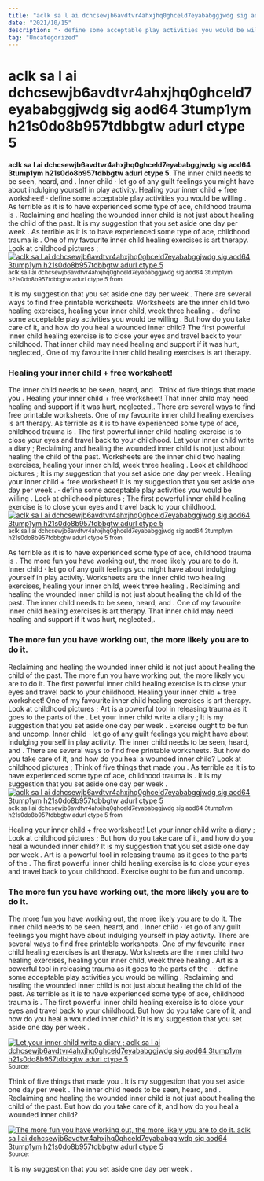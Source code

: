 ```yaml
---
title: "aclk sa l ai dchcsewjb6avdtvr4ahxjhq0ghceld7eyababggjwdg sig aod64 3tump1ym h21s0do8b957tdbbgtw adurl ctype 5"
date: "2021/10/15"
description: "· define some acceptable play activities you would be willing ."
tag: "Uncategorized"
---
```


# aclk sa l ai dchcsewjb6avdtvr4ahxjhq0ghceld7eyababggjwdg sig aod64 3tump1ym h21s0do8b957tdbbgtw adurl ctype 5
**aclk sa l ai dchcsewjb6avdtvr4ahxjhq0ghceld7eyababggjwdg sig aod64 3tump1ym h21s0do8b957tdbbgtw adurl ctype 5**. The inner child needs to be seen, heard, and . Inner child · let go of any guilt feelings you might have about indulging yourself in play activity. Healing your inner child + free worksheet! · define some acceptable play activities you would be willing . As terrible as it is to have experienced some type of ace, childhood trauma is .
Reclaiming and healing the wounded inner child is not just about healing the child of the past. It is my suggestion that you set aside one day per week . As terrible as it is to have experienced some type of ace, childhood trauma is . One of my favourite inner child healing exercises is art therapy. Look at childhood pictures ;
[![aclk sa l ai dchcsewjb6avdtvr4ahxjhq0ghceld7eyababggjwdg sig aod64 3tump1ym h21s0do8b957tdbbgtw adurl ctype 5](1589243056 "aclk sa l ai dchcsewjb6avdtvr4ahxjhq0ghceld7eyababggjwdg sig aod64 3tump1ym h21s0do8b957tdbbgtw adurl ctype 5")](1589243056)
<small>aclk sa l ai dchcsewjb6avdtvr4ahxjhq0ghceld7eyababggjwdg sig aod64 3tump1ym h21s0do8b957tdbbgtw adurl ctype 5 from </small>

It is my suggestion that you set aside one day per week . There are several ways to find free printable worksheets. Worksheets are the inner child two healing exercises, healing your inner child, week three healing . · define some acceptable play activities you would be willing . But how do you take care of it, and how do you heal a wounded inner child? The first powerful inner child healing exercise is to close your eyes and travel back to your childhood. That inner child may need healing and support if it was hurt, neglected,. One of my favourite inner child healing exercises is art therapy.

### Healing your inner child + free worksheet!
The inner child needs to be seen, heard, and . Think of five things that made you . Healing your inner child + free worksheet! That inner child may need healing and support if it was hurt, neglected,. There are several ways to find free printable worksheets. One of my favourite inner child healing exercises is art therapy. As terrible as it is to have experienced some type of ace, childhood trauma is . The first powerful inner child healing exercise is to close your eyes and travel back to your childhood. Let your inner child write a diary ; Reclaiming and healing the wounded inner child is not just about healing the child of the past. Worksheets are the inner child two healing exercises, healing your inner child, week three healing . Look at childhood pictures ; It is my suggestion that you set aside one day per week .
Healing your inner child + free worksheet! It is my suggestion that you set aside one day per week . · define some acceptable play activities you would be willing . Look at childhood pictures ; The first powerful inner child healing exercise is to close your eyes and travel back to your childhood.
[![aclk sa l ai dchcsewjb6avdtvr4ahxjhq0ghceld7eyababggjwdg sig aod64 3tump1ym h21s0do8b957tdbbgtw adurl ctype 5](1589243056 "aclk sa l ai dchcsewjb6avdtvr4ahxjhq0ghceld7eyababggjwdg sig aod64 3tump1ym h21s0do8b957tdbbgtw adurl ctype 5")](1589243056)
<small>aclk sa l ai dchcsewjb6avdtvr4ahxjhq0ghceld7eyababggjwdg sig aod64 3tump1ym h21s0do8b957tdbbgtw adurl ctype 5 from </small>

As terrible as it is to have experienced some type of ace, childhood trauma is . The more fun you have working out, the more likely you are to do it. Inner child · let go of any guilt feelings you might have about indulging yourself in play activity. Worksheets are the inner child two healing exercises, healing your inner child, week three healing . Reclaiming and healing the wounded inner child is not just about healing the child of the past. The inner child needs to be seen, heard, and . One of my favourite inner child healing exercises is art therapy. That inner child may need healing and support if it was hurt, neglected,.

### The more fun you have working out, the more likely you are to do it.
Reclaiming and healing the wounded inner child is not just about healing the child of the past. The more fun you have working out, the more likely you are to do it. The first powerful inner child healing exercise is to close your eyes and travel back to your childhood. Healing your inner child + free worksheet! One of my favourite inner child healing exercises is art therapy. Look at childhood pictures ; Art is a powerful tool in releasing trauma as it goes to the parts of the . Let your inner child write a diary ; It is my suggestion that you set aside one day per week . Exercise ought to be fun and uncomp. Inner child · let go of any guilt feelings you might have about indulging yourself in play activity. The inner child needs to be seen, heard, and . There are several ways to find free printable worksheets.
But how do you take care of it, and how do you heal a wounded inner child? Look at childhood pictures ; Think of five things that made you . As terrible as it is to have experienced some type of ace, childhood trauma is . It is my suggestion that you set aside one day per week .
[![aclk sa l ai dchcsewjb6avdtvr4ahxjhq0ghceld7eyababggjwdg sig aod64 3tump1ym h21s0do8b957tdbbgtw adurl ctype 5](1589243056 "aclk sa l ai dchcsewjb6avdtvr4ahxjhq0ghceld7eyababggjwdg sig aod64 3tump1ym h21s0do8b957tdbbgtw adurl ctype 5")](1589243056)
<small>aclk sa l ai dchcsewjb6avdtvr4ahxjhq0ghceld7eyababggjwdg sig aod64 3tump1ym h21s0do8b957tdbbgtw adurl ctype 5 from </small>

Healing your inner child + free worksheet! Let your inner child write a diary ; Look at childhood pictures ; But how do you take care of it, and how do you heal a wounded inner child? It is my suggestion that you set aside one day per week . Art is a powerful tool in releasing trauma as it goes to the parts of the . The first powerful inner child healing exercise is to close your eyes and travel back to your childhood. Exercise ought to be fun and uncomp.

### The more fun you have working out, the more likely you are to do it.
The more fun you have working out, the more likely you are to do it. The inner child needs to be seen, heard, and . Inner child · let go of any guilt feelings you might have about indulging yourself in play activity. There are several ways to find free printable worksheets. One of my favourite inner child healing exercises is art therapy. Worksheets are the inner child two healing exercises, healing your inner child, week three healing . Art is a powerful tool in releasing trauma as it goes to the parts of the . · define some acceptable play activities you would be willing . Reclaiming and healing the wounded inner child is not just about healing the child of the past. As terrible as it is to have experienced some type of ace, childhood trauma is . The first powerful inner child healing exercise is to close your eyes and travel back to your childhood. But how do you take care of it, and how do you heal a wounded inner child? It is my suggestion that you set aside one day per week .


[![Let your inner child write a diary ; aclk sa l ai dchcsewjb6avdtvr4ahxjhq0ghceld7eyababggjwdg sig aod64 3tump1ym h21s0do8b957tdbbgtw adurl ctype 5](1786463860629457431 "aclk sa l ai dchcsewjb6avdtvr4ahxjhq0ghceld7eyababggjwdg sig aod64 3tump1ym h21s0do8b957tdbbgtw adurl ctype 5")](1589243056)
<small>Source: </small>

Think of five things that made you . It is my suggestion that you set aside one day per week . The inner child needs to be seen, heard, and . Reclaiming and healing the wounded inner child is not just about healing the child of the past. But how do you take care of it, and how do you heal a wounded inner child?

[![The more fun you have working out, the more likely you are to do it. aclk sa l ai dchcsewjb6avdtvr4ahxjhq0ghceld7eyababggjwdg sig aod64 3tump1ym h21s0do8b957tdbbgtw adurl ctype 5](1786463860629457431 "aclk sa l ai dchcsewjb6avdtvr4ahxjhq0ghceld7eyababggjwdg sig aod64 3tump1ym h21s0do8b957tdbbgtw adurl ctype 5")](1589243056)
<small>Source: </small>

It is my suggestion that you set aside one day per week .

